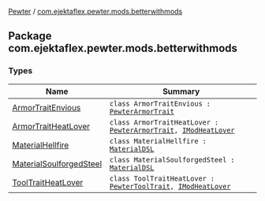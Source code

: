 [Pewter](../index.md) / [com.ejektaflex.pewter.mods.betterwithmods](./index.md)

## Package com.ejektaflex.pewter.mods.betterwithmods

### Types

| Name | Summary |
|---|---|
| [ArmorTraitEnvious](-armor-trait-envious/index.md) | `class ArmorTraitEnvious : `[`PewterArmorTrait`](../com.ejektaflex.pewter.api.core.traits/-pewter-armor-trait/index.md) |
| [ArmorTraitHeatLover](-armor-trait-heat-lover/index.md) | `class ArmorTraitHeatLover : `[`PewterArmorTrait`](../com.ejektaflex.pewter.api.core.traits/-pewter-armor-trait/index.md)`, `[`IModHeatLover`](../com.ejektaflex.pewter.shared.methods/-i-mod-heat-lover/index.md) |
| [MaterialHellfire](-material-hellfire/index.md) | `class MaterialHellfire : `[`MaterialDSL`](../com.ejektaflex.pewter.api.core.materials/-material-d-s-l/index.md) |
| [MaterialSoulforgedSteel](-material-soulforged-steel/index.md) | `class MaterialSoulforgedSteel : `[`MaterialDSL`](../com.ejektaflex.pewter.api.core.materials/-material-d-s-l/index.md) |
| [ToolTraitHeatLover](-tool-trait-heat-lover/index.md) | `class ToolTraitHeatLover : `[`PewterToolTrait`](../com.ejektaflex.pewter.api.core.traits/-pewter-tool-trait/index.md)`, `[`IModHeatLover`](../com.ejektaflex.pewter.shared.methods/-i-mod-heat-lover/index.md) |
